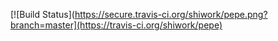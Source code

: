 [![Build Status](https://secure.travis-ci.org/shiwork/pepe.png?branch=master](https://travis-ci.org/shiwork/pepe)
